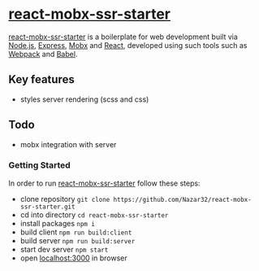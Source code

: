 # [react-mobx-ssr-starter](https://www.npmjs.com/package/react-mobx-ssr-starter)

[react-mobx-ssr-starter](https://www.npmjs.com/package/react-mobx-ssr-starter) is a boilerplate for web
development built via [Node.js](https://nodejs.org/),
[Express](http://expressjs.com/), [Mobx](https://github.com/mobxjs/mobx) and
[React](https://facebook.github.io/react/), developed using such
tools such as [Webpack](http://webpack.github.io/) and [Babel](http://babeljs.io/).

## Key features
  * styles server rendering (scss and css)
  
## Todo
  * mobx integration with server
  
### Getting Started
In order to run [react-mobx-ssr-starter](https://www.npmjs.com/package/react-mobx-ssr-starter) follow these steps:
  * clone repository `git clone https://github.com/Nazar32/react-mobx-ssr-starter.git`
  * cd into directory `cd react-mobx-ssr-starter`
  * install packages `npm i`
  * build client `npm run build:client`
  * build server `npm run build:server`
  * start dev server `npm start`
  * open [localhost:3000](http://localhost:3000) in browser 
